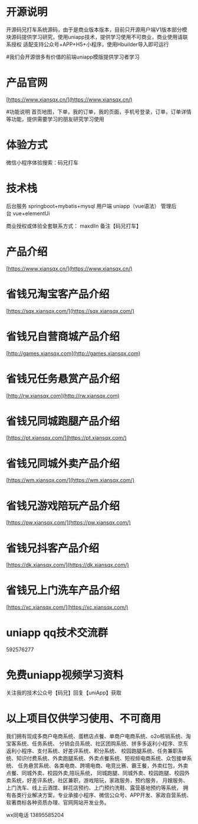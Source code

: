# 开源说明
开源码兄打车系统源码，由于是商业版本版本，目前只开源用户端V1版本部分模块源码提供学习研究，使用uniapp技术，提供学习使用不可商业，商业使用请联系授权
适配支持公众号+APP+H5+小程序，使用Hbuilder导入即可运行

#我们会开源很多有价值的前端uniapp模版提供学习者学习

# 产品官网
[https://www.xiansqx.cn/](https://www.xiansqx.cn/)


#功能说明
首页地图，下单，我的订单，我的页面，手机号登录，订单，订单详情等功能，提供需要学习的朋友研究学习使用

# 体验方式
微信小程序体验搜索：码兄打车


# 技术栈
后台服务 springboot+mybatis+mysql
用户端 uniapp（vue语法）
管理后台 vue+elementUi


商业授权或体验全套联系方式：
maxdlln 备注【码兄打车】

# 产品介绍
[https://www.xiansqx.cn/](https://www.xiansqx.cn/)

# 省钱兄淘宝客产品介绍
[https://sqx.xiansqx.com/](https://sqx.xiansqx.com/)

# 省钱兄自营商城产品介绍
[http://games.xiansqx.com](http://games.xiansqx.com)

# 省钱兄任务悬赏产品介绍
[http://rw.xiansqx.com](http://rw.xiansqx.com)

# 省钱兄同城跑腿产品介绍
[https://pt.xiansqx.com/](https://pt.xiansqx.com/)

# 省钱兄同城外卖产品介绍
[https://wm.xiansqx.com/](https://wm.xiansqx.com/)

# 省钱兄游戏陪玩产品介绍
[https://pw.xiansqx.com/](https://pw.xiansqx.com/)

# 省钱兄抖客产品介绍
[https://dk.xiansqx.com/](https://dk.xiansqx.com/)

# 省钱兄上门洗车产品介绍
[https://xc.xiansqx.com/](https://xc.xiansqx.com/)

# uniapp qq技术交流群
592576277


# 免费uniapp视频学习资料

关注我的技术公众号【码兄】回复【uniApp】获取 

# 以上项目仅供学习使用、不可商用


我们拥有现成多商户电商系统、蛋糕店点餐、单商户电商系统、o2o核销系统、淘宝客系统、任务系统、
分销会员系统、社区团购系统、拼多多返利小程序、京东返利小程序、支付系统、好差评系统、积分系统、
校园跑腿系统、任务兼职系统、知识付费系统、外卖跑腿系统、外卖点餐系统、短视频电商系统、众包接单系统、
任务悬赏系统、各类电商、跨境电商、电竞比赛、霸王餐，外卖红包，外卖点餐、同城外卖、校园外卖,陪玩系统，
同城跑腿、同城外卖、校园跑腿、校园外卖系统，好差评系统，社区兼职，游戏陪玩，家政服务，预约服务，
月嫂服务、上门洗车、线上云酒馆、鲜花店预约、上门预约洗鞋、露营基地预约等系统，
拥有各类行业解决方案，专业承接小程序、微信公众号、APP开发、家政自营系统、软著商标各种资质办理、官网网站开发业务。


wx同电话 13895585204





